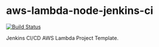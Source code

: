 # aws-lambda-node-jenkins-ci 

[![Build Status](https://travis-ci.org/dheerusuthar/aws-lambda-jenkins-ci-nodejs.svg?branch=master)](https://travis-ci.org/dheerusuthar/aws-lambda-jenkins-ci-nodejs)

Jenkins CI/CD AWS Lambda Project Template.
